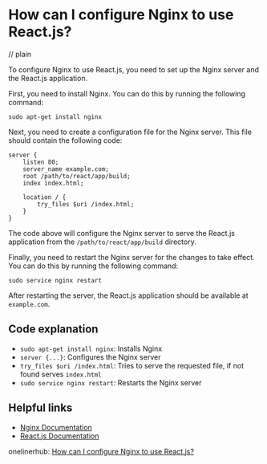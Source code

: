 # How can I configure Nginx to use React.js?
// plain

To configure Nginx to use React.js, you need to set up the Nginx server and the React.js application.

First, you need to install Nginx. You can do this by running the following command:

```
sudo apt-get install nginx
```

Next, you need to create a configuration file for the Nginx server. This file should contain the following code:

```
server {
    listen 80;
    server_name example.com;
    root /path/to/react/app/build;
    index index.html;

    location / {
        try_files $uri /index.html;
    }
}
```

The code above will configure the Nginx server to serve the React.js application from the `/path/to/react/app/build` directory.

Finally, you need to restart the Nginx server for the changes to take effect. You can do this by running the following command:

```
sudo service nginx restart
```

After restarting the server, the React.js application should be available at `example.com`.

## Code explanation

- `sudo apt-get install nginx`: Installs Nginx
- `server {...}`: Configures the Nginx server
- `try_files $uri /index.html`: Tries to serve the requested file, if not found serves `index.html`
- `sudo service nginx restart`: Restarts the Nginx server

## Helpful links
- [Nginx Documentation](https://nginx.org/en/docs/)
- [React.js Documentation](https://reactjs.org/docs/getting-started.html)

onelinerhub: [How can I configure Nginx to use React.js?](https://onelinerhub.com/reactjs/how-can-i-configure-nginx-to-use-react-js)
